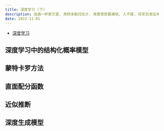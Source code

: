 ```yaml
---
title: 深度学习 (下)
description: 浊酒一杯家万里, 燕然未勒归无计. 羌管悠悠霜满地, 人不寐, 将军白发征夫泪.
date: 2022-11-01
---
```


- [深度学习](https://book.douban.com/subject/27087503/)

## 深度学习中的结构化概率模型

## 蒙特卡罗方法

## 直面配分函数

## 近似推断

## 深度生成模型
